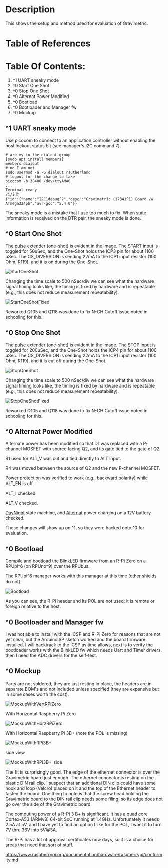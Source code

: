 # Description

This shows the setup and method used for evaluation of Gravimetric.

# Table of References


# Table Of Contents:

1. ^1 UART sneaky mode
1. ^0 Start One Shot
1. ^0 Stop One Shot
1. ^0 Alternat Power Modified
1. ^0 Bootload
1. ^0 Bootloader and Manager fw
1. ^0 Mockup


## ^1 UART sneaky mode

Use picocom to connect to an application controller without enabling the host lockout status bit (see manager's I2C command 7).

``` 
# are my in the dialout group
[sudo apt install members]
members dialout
# no I am not
sudo usermod -a -G dialout rsutherland
# logout for the change to take
picocom -b 38400 /dev/ttyAMA0
...
Terminal ready
/1/id?
{"id":{"name":"I2C1debug^2","desc":"Gravimetric (17341^1) Board /w ATmega324pb","avr-gcc":"5.4.0"}}
``` 

The sneaky mode is a mistake that I use too much to fix. When state information is received on the DTR pair, the sneaky mode is done.


## ^0 Start One Shot

The pulse extender (one-shot) is evident in the image. The START input is toggled for 50uSec, and the One-Shot holds the ICP3 pin for about 1100 uSec. The CS_DIVERSION is sending 22mA to the ICP1 input resistor (100 Ohm, R119), and it is on during the One-Shot.

![StartOneShot](./17341^0_StartOneShot.jpg "Start One Shot")

Changing the time scale to 500 nSec/div we can see what the hardware signal timing looks like, the timing is fixed by hardware and is repeatable (e.g., this does not reduce measurement repeatability).

![StartOneShotFixed](./17341^0_StartOneShot_fixedOffset.jpg "Start One Shot Fixed Offset")

Reworked Q105 and Q118 was done to fix N-CH Cutoff issue noted in schooling for this.


## ^0 Stop One Shot

The pulse extender (one-shot) is evident in the image. The STOP input is toggled for 200uSec, and the One-Shot holds the ICP4 pin for about 1100 uSec. The CS_DIVERSION is sending 22mA to the ICP1 input resistor (100 Ohm, R119), and it is cut off during the One-Shot.

![StopOneShot](./17341^0_StopOneShot.jpg "Stop One Shot")

Changing the time scale to 500 nSec/div we can see what the hardware signal timing looks like, the timing is fixed by hardware and is repeatable (e.g., this does not reduce measurement repeatability).

![StopOneShotFixed](./17341^0_StopOneShot_fixedOffset.jpg "Stop One Shot Fixed Offset")

Reworked Q105 and Q118 was done to fix N-CH Cutoff issue noted in schooling for this.


## ^0 Alternat Power Modified

Alternate power has been modified so that D1 was replaced with a P-channel MOSFET with source facing Q2, and its gate tied to the gate of Q2. 

R1 used for ALT_V was cut and tied directly to ALT input. 

R4 was moved between the source of Q2 and the new P-channel MOSFET. 

Power protection was verified to work (e.g., backward polarity) while ALT_EN is off.

ALT_I checked. 

ALT_V checked. 

[DayNight] state machine, and [Alternat] power charging on a 12V battery checked.

[DayNight]: https://github.com/epccs/Gravimetric/tree/master/Applications/DayNight
[Alternat]: https://github.com/epccs/Gravimetric/tree/master/Applications/Alternat

These changes will show up on ^1, so they were hacked onto ^0 for evaluation.


## ^0 Bootload

Compile and bootload the BlinkLED firmware from an R-Pi Zero on a RPUpi^6 (on RPUno^9) over the RPUbus. 

The RPUpi^6 manager works with this manager at this time (other shields do not).

![Bootload](./17341^0_Bootload.jpg "Bootload")

As you can see, the R-Pi header and its POL are not used; it is remote or foreign relative to the host.


## ^0 Bootloader and Manager fw

I was not able to install with the ICSP and R-Pi Zero for reasons that are not yet clear, but the ArduinoISP sketch worked and the board firmware installed. I will backtrack to the ICSP as time allows, next is to verify the bootloader works with the BlinkLED fw which needs Uart and Timer drivers, then I need the ADC drivers for the self-test. 


## ^0 Mockup

Parts are not soldered, they are just resting in place, the headers are in separate BOM's and not included unless specified (they are expensive but in some cases worth the cost).

![MockupWithVertRPiZero](./17341^0_MockupWithVertRPiZero.jpg "Mockup With Vert R-Pi Zero")

With Horizontal Raspberry Pi Zero

![MockupWithHorzRPiZero](./17341^0_MockupWithHorzRPiZero.jpg "Mockup With Horz R-Pi Zero")

With Horizontal Raspberry Pi 3B+ (note the POL is missing)

![MockupWithRPi3B+](./17341^0_MockupWithRPi3B+_over.jpg "Mockup With R-Pi 3B+")

side view

![MockupWithRPi3B+_side](./17341^0_MockupWithRPi3B+_side.jpg "Mockup With R-Pi 3B+ Side")

The fit is surprisingly good. The edge of the ethernet connector is over the Gravimetric board just enough. The ethernet connector is resting on the plastic DIN rail clip. I suspect that an additional DIN clip could have some hook and loop (Velcro) placed on it and the top of the Ethernet header to fasten the board. One thing to note is that the screw head holding the Gravimetric board to the DIN rail clip needs some filing, so its edge does not go over the side of the Gravimetric board.

The computing power of a R-Pi 3 B+ is significant. It has a quad core Cortex-A53 (ARMv8) 64-bit SoC running at 1.4GHz. Unfortunately it needs 2.5A at 5V, and I have yet to find an option I like for the POL, I want it to turn 7V thru 36V into 5V@3A.

The R-Pi has a lot of approval certificates now days, so it is a choice for areas that need that sort of stuff.

https://www.raspberrypi.org/documentation/hardware/raspberrypi/conformity.md